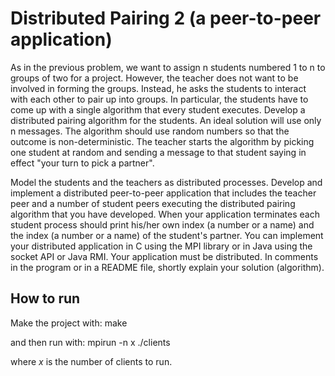 # Distributed Pairing 2 (a peer-to-peer application)
As in the previous problem, we want to assign n students numbered 1 to n to groups of two for a project. However, the teacher does not want to be involved in forming the groups. Instead, he asks the students to interact with each other to pair up into groups. In particular, the students have to come up with a single algorithm that every student executes. Develop a distributed pairing algorithm for the students. An ideal solution will use only n messages. The algorithm should use random numbers so that the outcome is non-deterministic. The teacher starts the algorithm by picking one student at random and sending a message to that student saying in effect "your turn to pick a partner". 

Model the students and the teachers as distributed processes. Develop and implement a distributed peer-to-peer application that includes the teacher peer and a number of student peers executing the distributed pairing algorithm that you have developed. When your application terminates each student process should print his/her own index (a number or a name) and the index (a number or a name) of the student's partner. You can implement your distributed application in C using the MPI library or in Java using the socket API or Java RMI. Your application must be distributed. In comments in the program or in a README file, shortly explain your solution (algorithm). 

## How to run
Make the project with: 
    make

and then run with:
    mpirun -n x ./clients

where *x* is the number of clients to run.